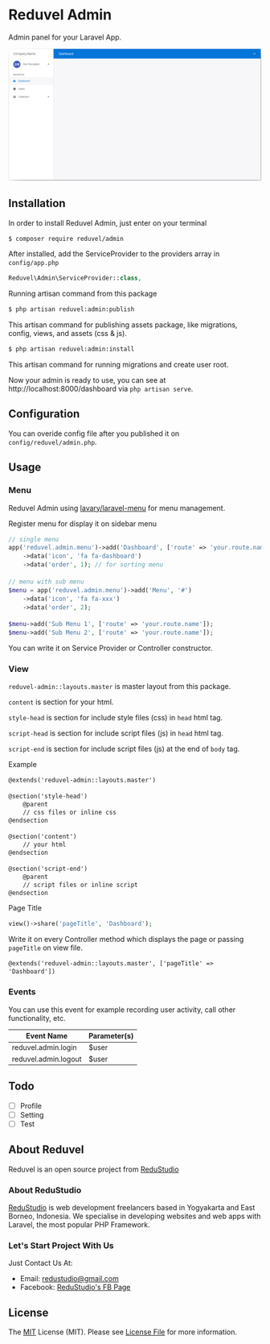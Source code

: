 # Reduvel Admin

Admin panel for your Laravel App.

![Reduvel Admin][screenshot]

## Installation

In order to install Reduvel Admin, just enter on your terminal

```bash
$ composer require reduvel/admin
```

After installed,  add the ServiceProvider to the providers array in `config/app.php`

```php
Reduvel\Admin\ServiceProvider::class,
```

Running artisan command from this package

```bash
$ php artisan reduvel:admin:publish
```

This artisan command for publishing assets package, like migrations, config, views, and assets (css & js).

```bash
$ php artisan reduvel:admin:install
```

This artisan command for running migrations and create user root.

Now your admin is ready to use, you can see at http://localhost:8000/dashboard via `php artisan serve`.

## Configuration

You can overide config file after you published it on `config/reduvel/admin.php`.

## Usage

### Menu
Reduvel Admin using [lavary/laravel-menu][laravel-menu-link] for menu management.

Register menu for display it on sidebar menu

```php
// single menu
app('reduvel.admin.menu')->add('Dashboard', ['route' => 'your.route.name'])
    ->data('icon', 'fa fa-dashboard')
    ->data('order', 1); // for sorting menu

// menu with sub menu
$menu = app('reduvel.admin.menu')->add('Menu', '#')
    ->data('icon', 'fa fa-xxx')
    ->data('order', 2);

$menu->add('Sub Menu 1', ['route' => 'your.route.name']);
$menu->add('Sub Menu 2', ['route' => 'your.route.name']);
```

You can write it on Service Provider or Controller constructor.

### View

`reduvel-admin::layouts.master` is master layout from this package.

`content` is section for your html.

`style-head` is section for include style files (css) in `head` html tag.

`script-head` is section for include script files (js) in `head` html tag.

`script-end` is section for include script files (js) at the end of `body` tag.

Example

```blade
@extends('reduvel-admin::layouts.master')

@section('style-head')
    @parent
    // css files or inline css
@endsection

@section('content')
    // your html
@endsection

@section('script-end')
    @parent
    // script files or inline script
@endsection

```

Page Title

```php
view()->share('pageTitle', 'Dashboard');
```

Write it on every Controller method which displays the page or passing `pageTitle` on view file.

```blade
@extends('reduvel-admin::layouts.master', ['pageTitle' => 'Dashboard'])
```

### Events

You can use this event for example recording user activity, call other functionality, etc.

Event Name | Parameter(s)
--- | ---
reduvel.admin.login | $user
reduvel.admin.logout | $user

## Todo

- [ ] Profile
- [ ] Setting
- [ ] Test

## About Reduvel

Reduvel is an open source project from [ReduStudio][homepage]

### About ReduStudio

[ReduStudio][homepage] is web development freelancers based in Yogyakarta and East Borneo, Indonesia. We specialise in developing websites and web apps with Laravel, the most popular PHP Framework.

### Let's Start Project With Us

Just Contact Us At:
- Email: [redustudio@gmail.com][mailto]
- Facebook: [ReduStudio's FB Page][fbpage]

## License
The [MIT][mitlink] License (MIT). Please see [License File](LICENSE.md) for more information.


[screenshot]: reduvel-admin.png
[homepage]: http://redustudio.com/
[mailto]: mailto:redustudio@gmail.com
[fbpage]: https://www.facebook.com/Redustudio/
[mitlink]: http://opensource.org/licenses/MIT
[laravel-menu-link]: https://github.com/lavary/laravel-menu
